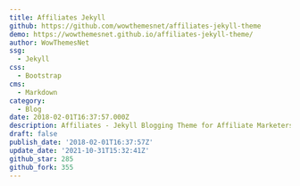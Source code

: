 ```yaml
---
title: Affiliates Jekyll
github: https://github.com/wowthemesnet/affiliates-jekyll-theme
demo: https://wowthemesnet.github.io/affiliates-jekyll-theme/
author: WowThemesNet
ssg:
  - Jekyll
css:
  - Bootstrap
cms:
  - Markdown
category:
  - Blog
date: 2018-02-01T16:37:57.000Z
description: Affiliates - Jekyll Blogging Theme for Affiliate Marketers
draft: false
publish_date: '2018-02-01T16:37:57Z'
update_date: '2021-10-31T15:32:41Z'
github_star: 285
github_fork: 355
---
```

